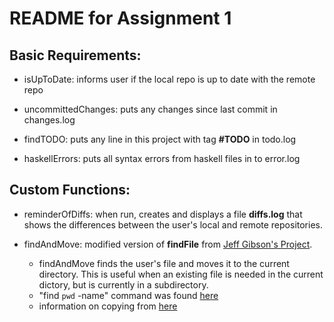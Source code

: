 # README for Assignment 1

## Basic Requirements:

- isUpToDate: informs user if the local repo is up to date with the remote repo

- uncommittedChanges: puts any changes since last commit in changes.log

- findTODO: puts any line in this project with tag **#TODO** in todo.log

- haskellErrors: puts all syntax errors from haskell files in to error.log

## Custom Functions:

- reminderOfDiffs: when run, creates and displays a file **diffs.log** that shows the differences between the user's local and remote repositories.

- findAndMove: modified version of **findFile** from [Jeff Gibson's Project](https://github.com/gibsoj12/CS1XA3/blob/master/ProjectAnalyze.sh/). 
   - findAndMove finds the user's file and moves it to the current directory. This is useful when an existing file is needed in the current dictory, but is currently      in a subdirectory.
   - "find `pwd` -name" command was found [here](https://stackoverflow.com/questions/246215/how-can-i-list-files-with-their-absolute-path-in-linux)
   - information on copying from [here](https://askubuntu.com/questions/835657/copy-file-to-current-directory)
